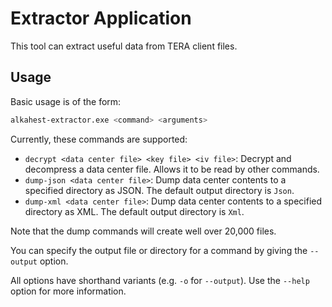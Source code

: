 # Extractor Application

This tool can extract useful data from TERA client files.

## Usage

Basic usage is of the form:

```bash
alkahest-extractor.exe <command> <arguments>
```

Currently, these commands are supported:

* `decrypt <data center file> <key file> <iv file>`: Decrypt and decompress a
  data center file. Allows it to be read by other commands.
* `dump-json <data center file>`: Dump data center contents to a specified
  directory as JSON. The default output directory is `Json`.
* `dump-xml <data center file>`: Dump data center contents to a specified
  directory as XML. The default output directory is `Xml`.

Note that the dump commands will create well over 20,000 files.

You can specify the output file or directory for a command by giving the
`--output` option.

All options have shorthand variants (e.g. `-o` for `--output`). Use the `--help`
option for more information.
